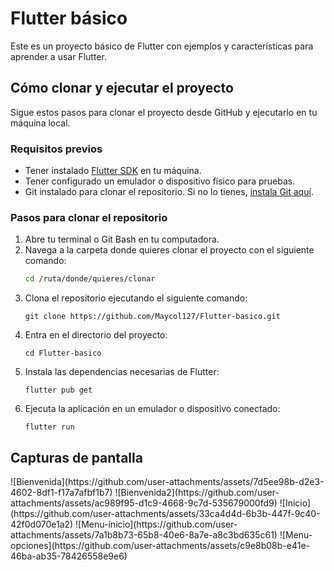 <h1> Flutter básico </h1>

Este es un proyecto básico de Flutter con ejemplos y características para aprender a usar Flutter.

## Cómo clonar y ejecutar el proyecto

Sigue estos pasos para clonar el proyecto desde GitHub y ejecutarlo en tu máquina local.

### Requisitos previos

- Tener instalado [Flutter SDK](https://flutter.dev/docs/get-started/install) en tu máquina.
- Tener configurado un emulador o dispositivo físico para pruebas.
- Git instalado para clonar el repositorio. Si no lo tienes, [instala Git aquí](https://git-scm.com/downloads).

### Pasos para clonar el repositorio

1. Abre tu terminal o Git Bash en tu computadora.
2. Navega a la carpeta donde quieres clonar el proyecto con el siguiente comando:
   ```bash
   cd /ruta/donde/quieres/clonar
3. Clona el repositorio ejecutando el siguiente comando:
   ```
   git clone https://github.com/Maycol127/Flutter-basico.git
4. Entra en el directorio del proyecto:
   ```
   cd Flutter-basico 
5. Instala las dependencias necesarias de Flutter:
   ```
   flutter pub get
6. Ejecuta la aplicación en un emulador o dispositivo conectado:
   ```
   flutter run

<h2> Capturas de pantalla </h1>
![Bienvenida](https://github.com/user-attachments/assets/7d5ee98b-d2e3-4602-8df1-f17a7afbf1b7)
![Bienvenida2](https://github.com/user-attachments/assets/ac989f95-d1c9-4668-9c7d-535679000fd9)
![Inicio](https://github.com/user-attachments/assets/33ca4d4d-6b3b-447f-9c40-42f0d070e1a2)
![Menu-inicio](https://github.com/user-attachments/assets/7a1b8b73-65b8-40e6-8a7e-a8c3bd635c61)
![Menu-opciones](https://github.com/user-attachments/assets/c9e8b08b-e41e-46ba-ab35-78426558e9e6)
